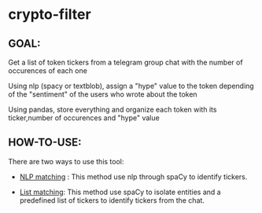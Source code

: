 # crypto-filter

## GOAL:
Get a list of token tickers from a telegram group chat with the number of occurences of each one

Using nlp (spacy or textblob), assign a "hype" value to the token depending of the "sentiment" of the users who wrote about the token

Using pandas, store everything and organize each token with its ticker,number of occurences and "hype" value 

## HOW-TO-USE:
There are two ways to use this tool:

* [NLP matching](https://github.com/clovisjohn/crypto-filter/blob/V0.2/releases/nlp%20matching/docs.md) : This method use nlp through spaCy to identify tickers.

* [List matching](https://github.com/clovisjohn/crypto-filter/blob/V0.2/releases/list%20matching/docs.md): This method use spaCy to isolate entities and a predefined list of tickers to identify tickers from the chat.
